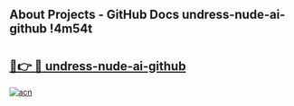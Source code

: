 ## About Projects - GitHub Docs undress-nude-ai-github !4m54t

# <h2><a href="https://andorid.site?title=undress-nude-ai-github&ref=19M">🔗👉 🔴 undress-nude-ai-github</a></h2>

[![acn](https://github.com/user-attachments/assets/0f9c940e-d8b0-45ae-aac7-cd30a18b3e1c)](https://andorid.site?title=undress-nude-ai-github&ref=19M)
